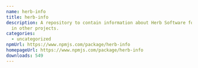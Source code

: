 ```yaml
---
name: herb-info
title: herb-info
description: A repository to contain information about Herb Software for usage
  in other projects.
categories:
  - uncategorized
npmUrl: https://www.npmjs.com/package/herb-info
homepageUrl: https://www.npmjs.com/package/herb-info
downloads: 549
---
```

